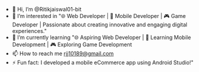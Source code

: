 - 👋 Hi, I’m @Ritikjaiswal01-bit
- 👀 I’m interested in "🌐 Web Developer | 📱 Mobile Developer | 🎮 Game Developer | Passionate about creating innovative and engaging digital experiences."
- 🌱 I’m currently learning "🌐 Aspiring Web Developer | 📱 Learning Mobile Development | 🎮 Exploring Game Development
- 📫 How to reach me rjj10189@gmail.com
- ⚡ Fun fact: I developed a mobile eCommerce app using Android Studio!"

<!---
Ritikjaiswal01-bit/Ritikjaiswal01-bit is a ✨ special ✨ repository because its `README.md` (this file) appears on your GitHub profile.
You can click the Preview link to take a look at your changes.
--->
